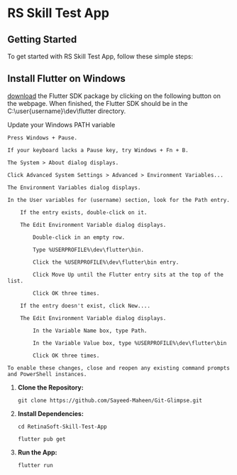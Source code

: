  <h1>RS Skill Test App</h1>

## Getting Started

To get started with RS Skill Test App, follow these simple steps:

## Install Flutter on Windows

[download](https://docs.flutter.dev/get-started/install/windows) the Flutter SDK package by clicking on the following button on the webpage.
When finished, the Flutter SDK should be in the C:\user\{username}\dev\flutter directory.

Update your Windows PATH variable

    Press Windows + Pause.

    If your keyboard lacks a Pause key, try Windows + Fn + B.

    The System > About dialog displays.

    Click Advanced System Settings > Advanced > Environment Variables...

    The Environment Variables dialog displays.

    In the User variables for (username) section, look for the Path entry.

        If the entry exists, double-click on it.

        The Edit Environment Variable dialog displays.

            Double-click in an empty row.

            Type %USERPROFILE%\dev\flutter\bin.

            Click the %USERPROFILE%\dev\flutter\bin entry.

            Click Move Up until the Flutter entry sits at the top of the list.

            Click OK three times.

        If the entry doesn't exist, click New....

        The Edit Environment Variable dialog displays.

            In the Variable Name box, type Path.

            In the Variable Value box, type %USERPROFILE%\dev\flutter\bin

            Click OK three times.

    To enable these changes, close and reopen any existing command prompts and PowerShell instances.

1. **Clone the Repository:**

   ```shell
   git clone https://github.com/Sayeed-Maheen/Git-Glimpse.git

2. **Install Dependencies:**

   ```shell
   cd RetinaSoft-Skill-Test-App
   
   flutter pub get

3. **Run the App:**

   ```shell
   flutter run